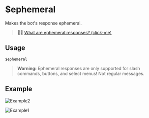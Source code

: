# $ephemeral
Makes the bot's response ephemeral.
> 🧙‍♂️ [What are ephemeral responses? (click-me)](https://support.discord.com/hc/en-us/articles/1500000580222-Ephemeral-Messages-FAQ)

## Usage
```
$ephemeral
```
> **Warning:** Ephemeral responses are only supported for slash commands, buttons, and select menus! Not regular messages.

## Example
![Example2](https://user-images.githubusercontent.com/69215413/122575265-91e17400-d01e-11eb-9789-de224722f3ab.png)

![Example1](https://user-images.githubusercontent.com/69215413/122575261-90b04700-d01e-11eb-942c-1cd5096998d0.png)
